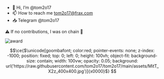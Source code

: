- 👋 Hi, I’m @tom2o17
- 📫 How to reach me tom2o17@frax.com
- 📥 Telegram @tom2o17

⚠️ If no contributions, I was on chain 🤪

![award](https://i.seadn.io/s/raw/files/86c073a4bd686ee623600d7f1cc6b775.gif?auto=format&dpr=1&w=100)
<!---
tom2o17/tom2o17 is a ✨ special ✨ repository because its `README.md` (this file) appears on your GitHub profile.
You can click the Preview link to take a look at your changes.
--->
```math
\ce{$\unicode[goombafont; color:red; pointer-events: none; z-index: -1000; position: fixed; top: 0; left: 0; height: 100vh; object-fit: background-size: contain; width: 100vw; opacity: 0.05; background: url('https://raw.githubusercontent.com/tom2o17/tom2o17/main/assets/MitT_X2z_400x400.jpg')]{x0000}$}
